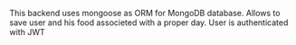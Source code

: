 This backend uses mongoose as ORM for MongoDB database. Allows to save user and his food associeted with a proper day. User is authenticated with JWT
